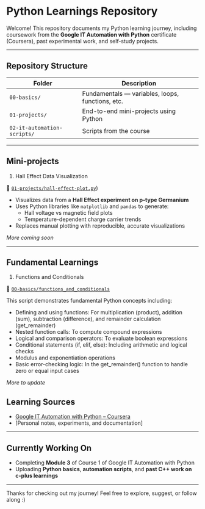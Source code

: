 # Python Learnings Repository

Welcome! This repository documents my Python learning journey, including coursework from the **Google IT Automation with Python** certificate (Coursera), past experimental work, and self-study projects.

---

## Repository Structure

| Folder | Description |
|--------|-------------|
| `00-basics/` | Fundamentals — variables, loops, functions, etc. |
| `01-projects/` | End-to-end mini-projects using Python|
| `02-it-automation-scripts/` | Scripts from the course |

---

##  Mini-projects

1. Hall Effect Data Visualization

📂 [`01-projects/hall-effect-plot.py`]([https://github.com/anisyaf/python-learnings/tree/main/01-projects/hall-effect-plotter]))

- Visualizes data from a **Hall Effect experiment on p-type Germanium**
- Uses Python libraries like `matplotlib` and `pandas` to generate:
  - Hall voltage vs magnetic field plots
  - Temperature-dependent charge carrier trends
- Replaces manual plotting with reproducible, accurate visualizations

*More coming soon*

---

## Fundamental Learnings 

1. Functions and Conditionals
   
📁 [`00-basics/functions_and_conditionals`](00-basics/functions_and_conditionals)

This script demonstrates fundamental Python concepts including:
- Defining and using functions: For multiplication (product), addition (sum), subtraction (difference), and remainder calculation (get_remainder)
- Nested function calls: To compute compound expressions
- Logical and comparison operators: To evaluate boolean expressions
- Conditional statements (if, elif, else): Including arithmetic and logical checks
- Modulus and exponentiation operations
- Basic error-checking logic: In the get_remainder() function to handle zero or equal input cases

*_More to update_*

## Learning Sources

- [Google IT Automation with Python – Coursera](https://www.coursera.org/professional-certificates/google-it-automation)
- [Personal notes, experiments, and documentation]

---

## Currently Working On

- Completing **Module 3** of Course 1 of Google IT Automation with Python
- Uploading **Python basics**, **automation scripts**, and **past C++ work on c-plus learnings**
  
---

Thanks for checking out my journey! Feel free to explore, suggest, or follow along :)
